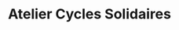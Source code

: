 ---
title: "Atelier Cycles Solidaires"
url: /huby-saint-leu/atelier-cycles-solidaires/
shop: Fahrrad
---